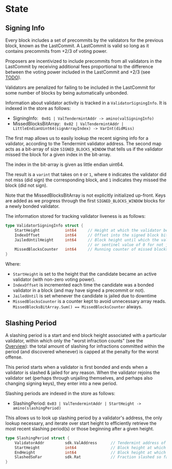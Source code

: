 # State

## Signing Info

Every block includes a set of precommits by the validators for the previous block, 
known as the LastCommit. A LastCommit is valid so long as it contains precommits from +2/3 of voting power.

Proposers are incentivized to include precommits from all
validators in the LastCommit by receiving additional fees
proportional to the difference between the voting power included in the
LastCommit and +2/3 (see [TODO](https://github.com/yukimochizuki/cosmos-sdk/issues/967)).

Validators are penalized for failing to be included in the LastCommit for some
number of blocks by being automatically unbonded.

Information about validator activity is tracked in a `ValidatorSigningInfo`. 
It is indexed in the store as follows:

- SigningInfo: ` 0x01 | ValTendermintAddr -> amino(valSigningInfo)`
- MissedBlocksBitArray: ` 0x02 | ValTendermintAddr | LittleEndianUint64(signArrayIndex) -> VarInt(didMiss)`

The first map allows us to easily lookup the recent signing info for a
validator, according to the Tendermint validator address. The second map acts as
a bit-array of size `SIGNED_BLOCKS_WINDOW` that tells us if the validator missed the block for a given index in the bit-array.

The index in the bit-array is given as little endian uint64.

The result is a `varint` that takes on `0` or `1`, where `0` indicates the
validator did not miss (did sign) the corresponding block, and `1` indicates they missed the block (did not sign).

Note that the MissedBlocksBitArray is not explicitly initialized up-front. Keys are
added as we progress through the first `SIGNED_BLOCKS_WINDOW` blocks for a newly
bonded validator.

The information stored for tracking validator liveness is as follows:

```go
type ValidatorSigningInfo struct {
    StartHeight           int64     // Height at which the validator became able to sign blocks
    IndexOffset           int64     // Offset into the signed block bit array
    JailedUntilHeight     int64     // Block height until which the validator is jailed,
                                    // or sentinel value of 0 for not jailed
    MissedBlocksCounter   int64     // Running counter of missed blocks
}

```

Where:
* `StartHeight` is set to the height that the candidate became an active validator (with non-zero voting power).
* `IndexOffset` is incremented each time the candidate was a bonded validator in a block (and may have signed a precommit or not).
* `JailedUntil` is set whenever the candidate is jailed due to downtime
* `MissedBlocksCounter` is a counter kept to avoid unnecessary array reads. `MissedBlocksBitArray.Sum() == MissedBlocksCounter` always.

## Slashing Period

A slashing period is a start and end block height associated with a particular validator,
within which only the "worst infraction counts" (see the [Overview](overview.md)): the total
amount of slashing for infractions committed within the period (and discovered whenever) is
capped at the penalty for the worst offense.

This period starts when a validator is first bonded and ends when a validator is slashed & jailed
for any reason. When the validator rejoins the validator set (perhaps through unjailing themselves,
and perhaps also changing signing keys), they enter into a new period.

Slashing periods are indexed in the store as follows:

- SlashingPeriod: ` 0x03 | ValTendermintAddr | StartHeight -> amino(slashingPeriod) `

This allows us to look up slashing period by a validator's address, the only lookup necessary,
and iterate over start height to efficiently retrieve the most recent slashing period(s)
or those beginning after a given height.

```go
type SlashingPeriod struct {
    ValidatorAddr         sdk.ValAddress      // Tendermint address of the validator
    StartHeight           int64               // Block height at which slashing period begin
    EndHeight             int64               // Block height at which slashing period ended
    SlashedSoFar          sdk.Rat             // Fraction slashed so far, cumulative
}
```
